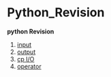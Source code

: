 # Python_Revision

**python Revision**

1. [input](./input.ipynb)
2. [output](./output.ipynb)
3. [cp I/O](./cp_input_output.py)
4. [operator](./operators.ipynb)
